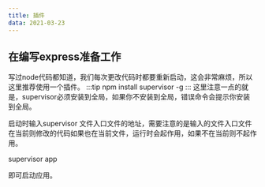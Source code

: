 ```yaml
---
title: 插件
data: 2021-03-23
---
```

## 在编写express准备工作
写过node代码都知道，我们每次更改代码时都要重新启动，这会非常麻烦，所以这里推荐使用一个插件。
:::tip
npm install supervisor -g
:::
这里注意一点的就是，supervisor必须安装到全局，如果你不安装到全局，错误命令会提示你安装到全局。

启动时输入supervisor 文件入口文件的地址，需要注意的是输入的文件入口文件在当前则修改的代码如果也在当前文件，运行时会起作用，如果不在当前则不起作用。

supervisor app

即可启动应用。
